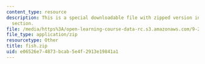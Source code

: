 ```yaml
---
content_type: resource
description: This is a special downloadable file with zipped version in assignments
  section.
file: /media/https%3A/open-learning-course-data-rc.s3.amazonaws.com/9-29j-introduction-to-computational-neuroscience-spring-2004/e06526e74873bcab5e4f2913e19841a1_fish.zip
file_type: application/zip
resourcetype: Other
title: fish.zip
uid: e06526e7-4873-bcab-5e4f-2913e19841a1
---
```

